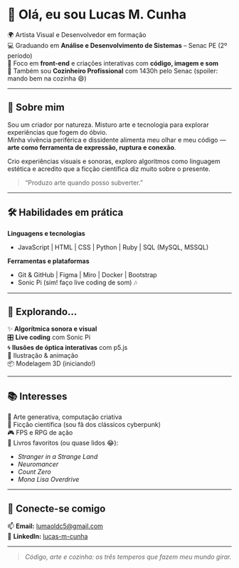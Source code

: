 # 👋 Olá, eu sou Lucas M. Cunha

🌍 Artista Visual e Desenvolvedor em formação  
💻 Graduando em **Análise e Desenvolvimento de Sistemas** – Senac PE (2º período)  
🎯 Foco em **front-end** e criações interativas com **código, imagem e som**  
🍳 Também sou **Cozinheiro Profissional** com 1430h pelo Senac (spoiler: mando bem na cozinha 😄)

---

## 🚀 Sobre mim

Sou um criador por natureza. Misturo arte e tecnologia para explorar experiências que fogem do óbvio.  
Minha vivência periférica e dissidente alimenta meu olhar e meu código — **arte como ferramenta de expressão, ruptura e conexão**.

Crio experiências visuais e sonoras, exploro algoritmos como linguagem estética e acredito que a ficção científica diz muito sobre o presente.

> “Produzo arte quando posso subverter.”

---

## 🛠️ Habilidades em prática

**Linguagens e tecnologias**
- JavaScript | HTML | CSS | Python | Ruby | SQL (MySQL, MSSQL)

**Ferramentas e plataformas**
- Git & GitHub | Figma | Miro | Docker | Bootstrap  
- Sonic Pi (sim! faço live coding de som) 🎶

---

## 🧪 Explorando...

✨ **Algorítmica sonora e visual**  
🎛️ **Live coding** com Sonic Pi  
🌀 **Ilusões de óptica interativas** com p5.js  
🎨 Ilustração & animação  
📦 Modelagem 3D (iniciando!)

---

## 📚 Interesses

🧠 Arte generativa, computação criativa  
🚀 Ficção científica (sou fã dos clássicos cyberpunk)  
🎮 FPS e RPG de ação  
📖 Livros favoritos (ou quase lidos 😂):
- *Stranger in a Strange Land*  
- *Neuromancer*  
- *Count Zero*  
- *Mona Lisa Overdrive*

---

## 🤝 Conecte-se comigo

📫 **Email:** lumaoldc5@gmail.com  
🔗 **LinkedIn:** [lucas-m-cunha](https://www.linkedin.com/in/lucas-m-cunha-9063a0322/)  

---

> _Código, arte e cozinha: os três temperos que fazem meu mundo girar._
